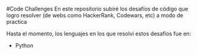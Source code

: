 #Code Challenges
En este repositorio subiré los desafíos de código que logro resolver (de webs como HackerRank, Codewars, etc) a modo de practica


Hasta el momento, los lenguajes en los que resolvi estos desafíos fue en:
- Python
